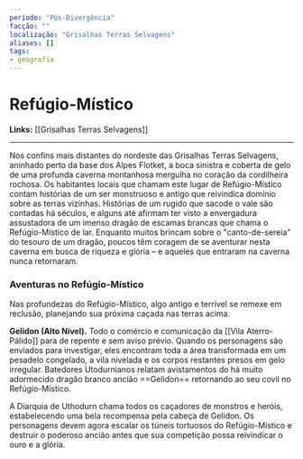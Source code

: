 ```yaml
---
período: "Pós-Divergência"
facção: ""
localização: "Grisalhas Terras Selvagens"
aliases: []
tags:
- geografia
---
```


# **Refúgio-Místico**

**Links:** [[Grisalhas Terras Selvagens]]

---
Nos confins mais distantes do nordeste das Grisalhas Terras Selvagens, aninhado perto da base dos Alpes Flotket, a boca sinistra e coberta de gelo de uma profunda caverna montanhosa mergulha no coração da cordilheira rochosa. Os habitantes locais que chamam este lugar de Refúgio-Místico contam histórias de um ser monstruoso e antigo que reivindica domínio sobre as terras vizinhas. Histórias de um rugido que sacode o vale são contadas há séculos, e alguns até afirmam ter visto a envergadura assustadora de um imenso dragão de escamas brancas que chama o Refúgio-Místico de lar. Enquanto muitos brincam sobre o "canto-de-sereia" do tesouro de um dragão, poucos têm coragem de se aventurar nesta caverna em busca de riqueza e glória – e aqueles que entraram na caverna nunca retornaram.

### **Aventuras no Refúgio-Místico**
Nas profundezas do Refúgio-Místico, algo antigo e terrível se remexe em reclusão, planejando sua próxima caçada nas terras acima.

**Gelidon (Alto Nível).** Todo o comércio e comunicação da [[Vila Aterro-Pálido]] para de repente e sem aviso prévio. Quando os personagens são enviados para investigar, eles encontram toda a área transformada em um pesadelo congelado, a vila nivelada e os corpos restantes presos em gelo irregular. Batedores Utodurnianos relatam avistamentos do há muito adormecido dragão branco ancião  ==Gelidon== retornando ao seu covil no Refúgio-Místico.

A Diarquia de Uthodurn chama todos os caçadores de monstros e heróis, estabelecendo uma bela recompensa pela cabeça de Gelidon. Os personagens devem agora escalar os túneis tortuosos do Refúgio-Místico e destruir o poderoso ancião antes que sua competição possa reivindicar o ouro e a glória.